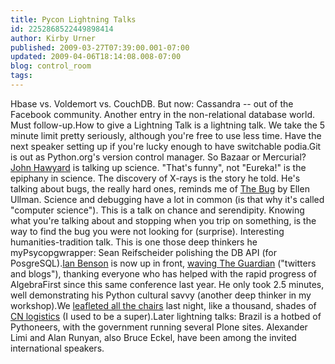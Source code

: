 ```yaml
---
title: Pycon Lightning Talks
id: 2252868522449898414
author: Kirby Urner
published: 2009-03-27T07:39:00.001-07:00
updated: 2009-04-06T18:14:08.008-07:00
blog: control_room
tags: 
---
```


Hbase vs. Voldemort vs. CouchDB.  But now:  Cassandra -- out of the Facebook community.  Another entry in the non-relational database world.  Must follow-up.How to give a Lightning Talk is a lightning talk.  We take the 5 minute limit pretty seriously, although you're free to use less time.  Have the next speaker setting up if you're lucky enough to have switchable podia.Git is out as Python.org's version control manager.  So Bazaar or Mercurial?[John Hawyard](http://jonathanscorner.com/) is talking up science.  "That's funny", not "Eureka!" is the epiphany in science.  The discovery of X-rays is the story he told.  He's talking about bugs, the really hard ones, reminds me of [The Bug](http://www.amazon.com/Bug-Ellen-Ullman/dp/1400032350/ref=sr_1_1?ie=UTF8&s=books&qid=1239066783&sr=8-1) by Ellen Ullman.  Science and debugging have a lot in common (is that why it's called "computer science").  This is a talk on chance and serendipity.  Knowing what you're talking about and stopping when you trip on something, is the way to find the bug you were not looking for (surprise).  Interesting humanities-tradition talk.  This is one those deep thinkers he myPsycopgwrapper:  Sean Reifscheider polishing the DB API (for PosgreSQL).[Ian Benson](http://en.wikipedia.org/wiki/Churchill_College_Junior_Common_Room) is now up in front,  [waving The Guardian](http://www.flickr.com/photos/17157315@N00/3389564389/) ("twitters and blogs"), thanking everyone who has helped with the rapid progress of AlgebraFirst since this same conference last year.  He only took 2.5 minutes, well demonstrating his Python cultural savvy (another deep thinker in my workshop).We [leafleted all the chairs](http://www.flickr.com/photos/17157315@N00/3390370674/in/photostream/) last night, like a thousand, shades of [CN logistics](http://worldgame.blogspot.com/2008/12/coffee-shops-network.html) (I used to be a super).Later lightning talks:  Brazil is a hotbed of Pythoneers, with the government running several Plone sites.  Alexander Limi and Alan Runyan, also Bruce Eckel, have been among the invited international speakers.